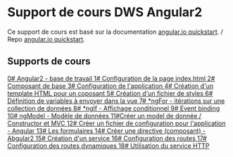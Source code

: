 # Support de cours DWS Angular2

Ce support de cours est basé sur la documentation [angular.io quickstart](https://angular.io/docs/ts/latest/quickstart.html). / Repo [angular.io quickstart](https://github.com/angular/quickstart).



## Supports de cours

<a href="https://www.evernote.com/l/AbWQazbigsZDcKO_hlzr3_1h3DIQitmj_Z4" target="_blank" title="0# Angular2 - base de travail">
0# Angular2 - base de travail

<a href="https://www.evernote.com/l/AbVX2XuITlJGwK9kHi-46jlP8w41Lxzou0o" target="_blank" title="1# Configuration de la page index.html">
1# Configuration de la page index.html

<a href="https://www.evernote.com/l/AbWQZZYjFeVPpbXiree_ZW292oMR-q3gBo0" target="_blank" title="2# Composant de base ">
2# Composant de base 

<a href="https://www.evernote.com/l/AbUfq4ybumlPuZC5TmWJr5wr7rSOXHGaIKY" target="_blank" title="3# Configuration de l'application">
3# Configuration de l'application

<a href="https://www.evernote.com/l/AbUb7LNe1rVFdrV_lkol-mdmf8e23mmQLnY" target="_blank" title="4# Création d'un template HTML pour un coposant">
4# Création d'un template HTML pour un coposant

<a href="https://www.evernote.com/l/AbXdw41vrmFEdJa7WLYWIXZMNu4u5GrG55I" target="_blank" title="5# Création d'un fichier de styles">
5# Création d'un fichier de styles

<a href="https://www.evernote.com/l/AbXZmv42GfhKH7dzQCxXjwwka7xKRVuk-IY" target="_blank" title="6# Définition de variables à envoyer dans la vue">
6# Définition de variables à envoyer dans la vue

<a href="https://www.evernote.com/l/AbWLuTVBcn1CprbyVNLGfkUHwtkg5rwCyIs" target="_blank" title="7#  *ngFor - itérations sur une collection de données">
7#  *ngFor - itérations sur une collection de données

<a href="https://www.evernote.com/l/AbXv3BRiuWtMTqPr9oQNYgM1eUe_TsDPatQ" target="_blank" title="8# *ngIf - Affichage conditionnel">
8# *ngIf - Affichage conditionnel

<a href="https://www.evernote.com/l/AbWDLEfiSZJKFItW6-meSieXvTf72cG9Ca0" target="_blank" title="9# Event binding">
9# Event binding

<a href="https://www.evernote.com/l/AbXrq41zFl5OWY4UIZat9ogRAc6-3GIT7Kc" target="_blank" title="10# ngModel - Modèle de données">
10# ngModel - Modèle de données

<a href="https://www.evernote.com/l/AbUhw-k_xmxGMYVyegC7mA03oxNaBPZM35E" target="_blank" title="11#Créer un model de donnée / Constructor et MVC">
11#Créer un model de donnée / Constructor et MVC

<a href="https://www.evernote.com/l/AbUClScbX9FJFqkvbzLFzwJMRHx-c-HUM3s" target="_blank" title="12# Créer un fichier de configuration pour l'application - Angular">
12# Créer un fichier de configuration pour l'application - Angular

<a href="https://www.evernote.com/l/AbVwg78jBnRADJFZwufjJGxkP6bpeZ7ImaQ" target="_blank" title="13# Les formulaires">
13# Les formulaires

<a href="https://www.evernote.com/l/AbVCPwc9m1hLxKMRhSuvsEBGVcZ6nRFBjy0" target="_blank" title="14# Créer une directive (composant) - Abgular2">
14# Créer une directive (composant) - Abgular2

<a href="https://www.evernote.com/l/AbXqDijv84FKPJ_06JOT0VVnB1s0p-0J7mg" target="_blank" title="15# Création d'un service">
15# Création d'un service

<a href="https://www.evernote.com/l/AbVnyuWmdEtEmr355rgZK0TU0krGgQZ5QZ0" target="_blank" title="16# Configuration des routes">
16# Configuration des routes

<a href="https://www.evernote.com/l/AbXQnGIMq-hDgai2JIGMA_4u3GX4Z4_wiJU" target="_blank" title="17# Configuration des routes dynamiques">
17# Configuration des routes dynamiques

<a href="https://www.evernote.com/l/AbUb1RkhkvZBorF94uyRU42o8ZdMuIW8njQ" target="_blank" title="18# Utilisation du service HTTP">
18# Utilisation du service HTTP